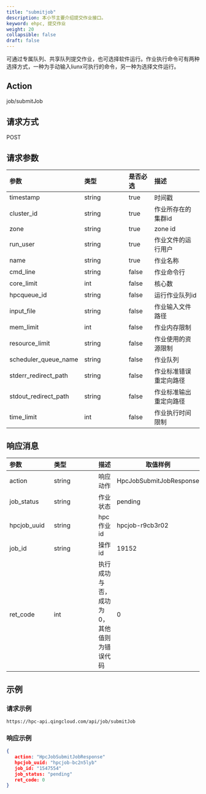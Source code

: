 ```yaml
---
title: "submitjob"
description: 本小节主要介绍提交作业接口。 
keyword: ehpc, 提交作业
weight: 20
collapsible: false
draft: false
---
```


可通过专属队列、共享队列提交作业，也可选择软件运行。作业执行命令可有两种选择方式，一种为手动输入liunx可执行的命令，另一种为选择文件运行。

## Action

job/submitJob

## 请求方式

POST

## 请求参数

| 参数                 | <span style="display:inline-block;width:100px">类型</span> | 是否必选 | 描述                   |
| :------------------- | :--------------------------------------------------------- | :------- | :--------------------- |
| timestamp            | string                                                     | true     | 时间戳                 |
| cluster_id           | string                                                     | true     | 作业所存在的集群id     |
| zone                 | string                                                     | true     | zone id                |
| run_user             | string                                                     | true     | 作业文件的运行用户     |
| name                 | string                                                     | true     | 作业名称               |
| cmd_line             | string                                                     | false    | 作业命令行             |
| core_limit           | int                                                        | false    | 核心数                 |
| hpcqueue_id          | string                                                     | false    | 运行作业队列id         |
| input_file           | string                                                     | false    | 作业输入文件路径       |
| mem_limit            | int                                                        | false    | 作业内存限制           |
| resource_limit       | string                                                     | false    | 作业使用的资源限制     |
| scheduler_queue_name | string                                                     | false    | 作业队列               |
| stderr_redirect_path | string                                                     | false    | 作业标准错误重定向路径 |
| stdout_redirect_path | string                                                     | false    | 作业标准输出重定向路径 |
| time_limit           | int                                                        | false    | 作业执行时间限制       |

## 响应消息

| <span style="display:inline-block;width:100px">参数</span> | <span style="display:inline-block;width:100px">类型</span> | 描述                                      | 取值样例                |
| :--------------------------------------------------------- | :--------------------------------------------------------- | ----------------------------------------- | ----------------------- |
| action                                                     | string                                                     | 响应动作                                  | HpcJobSubmitJobResponse |
| job_status                                                 | string                                                     | 作业状态                                  | pending                 |
| hpcjob_uuid                                                | string                                                     | hpc 作业 id                               | hpcjob-r9cb3r02         |
| job_id                                                     | string                                                     | 操作id                                    | 19152                   |
| ret_code                                                   | int                                                        | 执行成功与否，成功为0，其他值则为错误代码 | 0                       |

## 示例

### 请求示例

```url
https://hpc-api.qingcloud.com/api/job/submitJob
```

### 响应示例

```json
{ 
   action: "HpcJobSubmitJobResponse"
   hpcjob_uuid: "hpcjob-bc2n5lyb"
   job_id: "1547554"
   job_status: "pending"
   ret_code: 0
}
```
